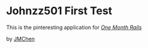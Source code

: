 # Johnzz501 First Test

This is the pinteresting application for [*One Month Rails*](http://onemonthrails.com)

by [JMChen](http://123.com)